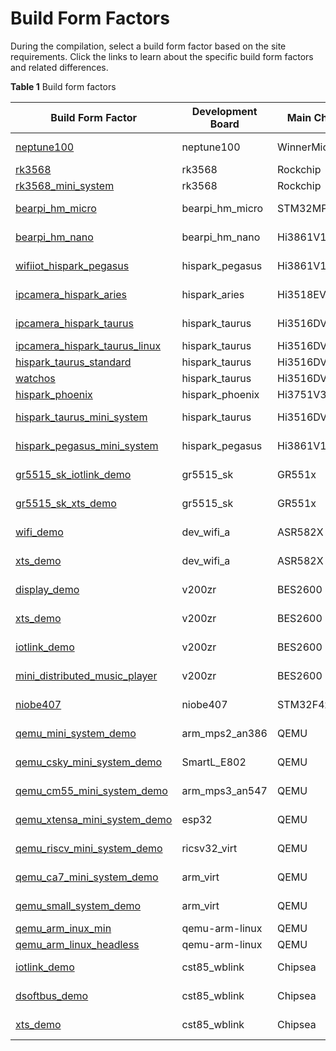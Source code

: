 # Build Form Factors


During the compilation, select a build form factor based on the site requirements. Click the links to learn about the specific build form factors and related differences.

**Table 1** Build form factors

| Build Form Factor | Development Board| Main Chip| Kernel| System Type|
| -------- | -------- | -------- | -------- | -------- |
| [neptune100](https://gitee.com/openharmony/vendor_hihope/blob/master/neptune_iotlink_demo/config.json) | neptune100 | WinnerMicro | LiteOS-M | Mini |
| [rk3568](https://gitee.com/openharmony/vendor_hihope/blob/master/rk3568/config.json) | rk3568 | Rockchip | Linux | Standard |
| [rk3568_mini_system](https://gitee.com/openharmony/vendor_hihope/blob/master/rk3568_mini_system/config.json) | rk3568 | Rockchip | Linux | Standard |
| [bearpi_hm_micro](https://gitee.com/openharmony/vendor_bearpi/blob/master/bearpi_hm_micro/config.json) | bearpi_hm_micro | STM32MP1xx | LiteOS-A | small |
| [bearpi_hm_nano](https://gitee.com/openharmony/vendor_bearpi/blob/master/bearpi_hm_nano/config.json) | bearpi_hm_nano | Hi3861V100 | LiteOS-M | Mini |
| [wifiiot_hispark_pegasus](https://gitee.com/openharmony/vendor_hisilicon/blob/master/hispark_pegasus/config.json) | hispark_pegasus | Hi3861V100 | LiteOS-M | Mini |
| [ipcamera_hispark_aries](https://gitee.com/openharmony/vendor_hisilicon/blob/master/hispark_aries/config.json) | hispark_aries | Hi3518EV300 | LiteOS-A | Small |
| [ipcamera_hispark_taurus](https://gitee.com/openharmony/vendor_hisilicon/blob/master/hispark_taurus/config.json) | hispark_taurus | Hi3516DV300 | LiteOS-A | Small |
| [ipcamera_hispark_taurus_linux](https://gitee.com/openharmony/vendor_hisilicon/blob/master/hispark_taurus_linux/config.json) | hispark_taurus | Hi3516DV300 | Linux | Small |
| [hispark_taurus_standard](https://gitee.com/openharmony/vendor_hisilicon/blob/master/hispark_taurus_standard/config.json) | hispark_taurus | Hi3516DV300 | Linux | Standard |
| [watchos](https://gitee.com/openharmony/vendor_hisilicon/blob/master/watchos/config.json) | hispark_taurus | Hi3516DV300 | Linux | Standard |
| [hispark_phoenix](https://gitee.com/openharmony/vendor_hisilicon/blob/master/hispark_phoenix/config.json) | hispark_phoenix | Hi3751V350 | Linux | Standard |
| [hispark_taurus_mini_system](https://gitee.com/openharmony/vendor_hisilicon/blob/master/hispark_taurus_mini_system/config.json) | hispark_taurus | Hi3516DV300 | LiteOS-A | Mini |
| [hispark_pegasus_mini_system](https://gitee.com/openharmony/vendor_hisilicon/blob/master/hispark_pegasus_mini_system/config.json) | hispark_pegasus | Hi3861V100 | LiteOS-M | Mini |
| [gr5515_sk_iotlink_demo](https://gitee.com/openharmony/vendor_goodix/blob/master/gr5515_sk_iotlink_demo/config.json) | gr5515_sk | GR551x | LiteOS-M | Mini |
| [gr5515_sk_xts_demo](https://gitee.com/openharmony/vendor_goodix/blob/master/gr5515_sk_xts_demo/config.json) | gr5515_sk | GR551x | LiteOS-M | Mini |
| [wifi_demo](https://gitee.com/openharmony/vendor_asrmicro/blob/master/wifi_demo/config.json) | dev_wifi_a | ASR582X | LiteOS-M | Mini |
| [xts_demo](https://gitee.com/openharmony/vendor_asrmicro/blob/master/xts_demo/config.json) | dev_wifi_a | ASR582X | LiteOS-M | Mini |
| [display_demo](https://gitee.com/openharmony/vendor_bestechnic/blob/master/display_demo/config.json) | v200zr | BES2600 | LiteOS-M | Mini |
| [xts_demo](https://gitee.com/openharmony/vendor_bestechnic/blob/master/xts_demo/config.json) | v200zr | BES2600 | LiteOS-M | Mini |
| [iotlink_demo](https://gitee.com/openharmony/vendor_bestechnic/blob/master/iotlink_demo/config.json) | v200zr | BES2600 | LiteOS-M | Mini |
| [mini_distributed_music_player](https://gitee.com/openharmony/vendor_bestechnic/blob/master/mini_distributed_music_player/config.json) | v200zr | BES2600 | LiteOS-M | Mini |
| [niobe407](https://gitee.com/openharmony/vendor_talkweb/blob/master/niobe407/config.json) | niobe407 | STM32F4xx | LiteOS-M | Mini |
| [qemu_mini_system_demo](https://gitee.com/openharmony/vendor_ohemu/blob/master/qemu_mini_system_demo/config.json) | arm_mps2_an386 | QEMU | LiteOS-M | Mini |
| [qemu_csky_mini_system_demo](https://gitee.com/openharmony/vendor_ohemu/blob/master/qemu_csky_mini_system_demo/config.json) | SmartL_E802 | QEMU | LiteOS-M | Mini |
| [qemu_cm55_mini_system_demo](https://gitee.com/openharmony/vendor_ohemu/blob/master/qemu_cm55_mini_system_demo/config.json) | arm_mps3_an547 | QEMU | LiteOS-M | Mini |
| [qemu_xtensa_mini_system_demo](https://gitee.com/openharmony/vendor_ohemu/blob/master/qemu_xtensa_mini_system_demo/config.json) | esp32 | QEMU | LiteOS-M | Mini |
| [qemu_riscv_mini_system_demo](https://gitee.com/openharmony/vendor_ohemu/blob/master/qemu_riscv32_mini_system_demo/config.json) | ricsv32_virt | QEMU | LiteOS-M | Mini |
| [qemu_ca7_mini_system_demo](https://gitee.com/openharmony/vendor_ohemu/blob/master/qemu_ca7_mini_system_demo/config.json) | arm_virt | QEMU | LiteOS-A | Small |
| [qemu_small_system_demo](https://gitee.com/openharmony/vendor_ohemu/blob/master/qemu_small_system_demo/config.json) | arm_virt | QEMU | LiteOS-A | Small |
| [qemu_arm_inux_min](https://gitee.com/openharmony/vendor_ohemu/blob/master/qemu_arm_linux_min/config.json) | qemu-arm-linux | QEMU | Linux | Standard |
| [qemu_arm_linux_headless](https://gitee.com/openharmony/vendor_ohemu/blob/master/qemu_arm_linux_headless/config.json) | qemu-arm-linux | QEMU | Linux | Standard |
| [iotlink_demo](https://gitee.com/openharmony/vendor_chipsea/blob/master/iotlink_demo/config.json) | cst85_wblink | Chipsea | LiteOS-M | Mini |
| [dsoftbus_demo](https://gitee.com/openharmony/vendor_chipsea/blob/master/dsoftbus_demo/config.json) | cst85_wblink | Chipsea | LiteOS-M | Mini |
| [xts_demo](https://gitee.com/openharmony/vendor_chipsea/blob/master/xts_demo/config.json) | cst85_wblink | Chipsea | LiteOS-M | Mini |
